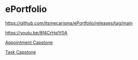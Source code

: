 # ePortfolio

https://github.com/itsmecarisma/ePortfolio/releases/tag/main

https://youtu.be/8f4CrHqlY0A


[Appointment Capstone](https://github.com/itsmecarisma/ePortfolio/tree/main/Appointment%20Capstone)


[Task Capstone](https://github.com/itsmecarisma/ePortfolio/tree/main/Task%20Capstone)
